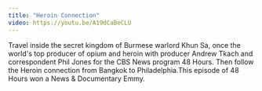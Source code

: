 ```yaml
---
title: "Heroin Connection"
video: https://youtu.be/A19dCaBeCLU
---
```


 Travel inside the secret kingdom of Burmese warlord  Khun Sa, once the world's top producer of opium and heroin with producer Andrew Tkach and correspondent Phil Jones for the CBS News program 48 Hours.  Then follow the Heroin connection from Bangkok to Philadelphia.This episode of 48 Hours won a News & Documentary Emmy.
